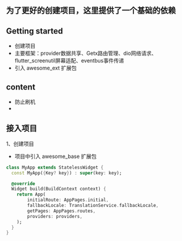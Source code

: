 ## 为了更好的创建项目，这里提供了一个基础的依赖

## Getting started
- 创建项目 
- 主要框架：provider数据共享、Getx路由管理、dio网络请求、flutter_screenutil屏幕适配、eventbus事件传递
- 引入 awesome_ext 扩展包
## content

- 防止刷机
- 

## 接入项目
1、创建项目
- 项目中引入 awesome_base 扩展包
```dart
class MyApp extends StatelessWidget {
  const MyApp({Key? key}) : super(key: key);

  @override
  Widget build(BuildContext context) {
    return App(
        initialRoute: AppPages.initial,
        fallbackLocale: TranslationService.fallbackLocale,
        getPages: AppPages.routes,
        providers: providers,
    );
  }
}
```
